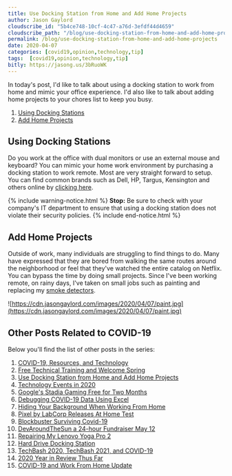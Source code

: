 ```yaml
---
title: Use Docking Station from Home and Add Home Projects
author: Jason Gaylord
cloudscribe_id: "5b4ce748-10cf-4c47-a76d-3efdf44d4659"
cloudscribe_path: "/blog/use-docking-station-from-home-and-add-home-projects"
permalink: /blog/use-docking-station-from-home-and-add-home-projects
date: 2020-04-07
categories: [covid19,opinion,technology,tip]
tags:  [covid19,opinion,technology,tip]
bitly: https://jasong.us/3bRuoWK
---
```


In today's post, I'd like to talk about using a docking station to work from home and mimic your office experience. I'd also like to talk about adding home projects to your chores list to keep you busy. 

1.  [Using Docking Stations](#using-docking-stations)
2.  [Add Home Projects](#add-home-projects)

## Using Docking Stations
Do you work at the office with dual monitors or use an external mouse and keyboard? You can mimic your home work environment by purchasing a docking station to work remote. Most are very straight forward to setup. You can find common brands such as Dell, HP, Targus, Kensington and others online by [clicking here](https://www.amazon.com/s/ref=as_li_ss_tl?k=Docking+Station&ref=nb_sb_noss_2&linkCode=ll2&tag=jasongaylor01-20&linkId=38ed00b0c761a5b4928b1115bd44ea8e&language=en_US).

{% include warning-notice.html %}
<strong>Stop:</strong> Be sure to check with your company's IT department to ensure that using a docking station does not violate their security policies.
{% include end-notice.html %}

## Add Home Projects
Outside of work, many individuals are struggling to find things to do. Many have expressed that they are bored from walking the same routes around the neighborhood or feel that they've watched the entire catalog on Netflix. You can bypass the time by doing small projects. Since I've been working remote, on rainy days, I've taken on small jobs such as painting and replacing my [smoke detectors](https://www.amazon.com/s/ref=as_li_ss_tl?k=smoke+detector&crid=LIWG1OFAN7&sprefix=smoke+dete,aps,180&ref=nb_sb_ss_i_1_10&linkCode=ll2&tag=jasongaylor01-20&linkId=7ff5705fdfdaff5095dad6db2bb74c79&language=en_US). 

![https://cdn.jasongaylord.com/images/2020/04/07/paint.jpg](https://cdn.jasongaylord.com/images/2020/04/07/paint.jpg)

## Other Posts Related to COVID-19
Below you'll find the list of other posts in the series:

1. [COVID-19, Resources, and Technology](https://jasong.us/2wgSBqo)
2. [Free Technical Training and Welcome Spring](https://jasong.us/2XeHw3W)
3. [Use Docking Station from Home and Add Home Projects](https://jasong.us/3bRuoWK)
4. [Technology Events in 2020](https://jasong.us/2wvKshS)
5. [Google's Stadia Gaming Free for Two Months](https://jasong.us/2ySyXSR)
6. [Debugging COVID-19 Data Using Excel](https://jasong.us/2K5BhHV)
7. [Hiding Your Background When Working From Home](https://jasong.us/3enL8XE)
8. [Pixel by LabCorp Releases At Home Test](https://jasong.us/2xVsplI)
9. [Blockbuster Surviving Covid-19](https://jasong.us/2YduAvE)
10. [DevAroundTheSun a 24-hour Fundraiser May 12](https://jasong.us/2VWxxzm)
11. [Repairing My Lenovo Yoga Pro 2](https://jasong.us/370OTzb)
12. [Hard Drive Docking Station](https://jasong.us/3clW9GH)
13. [TechBash 2020, TechBash 2021, and COVID-19](https://jasong.us/37lAkGe)
14. [2020 Year in Review Thus Far](https://jasong.us/3ghednP)
15. [COVID-19 and Work From Home Update](https://jasong.us/32YszWI)